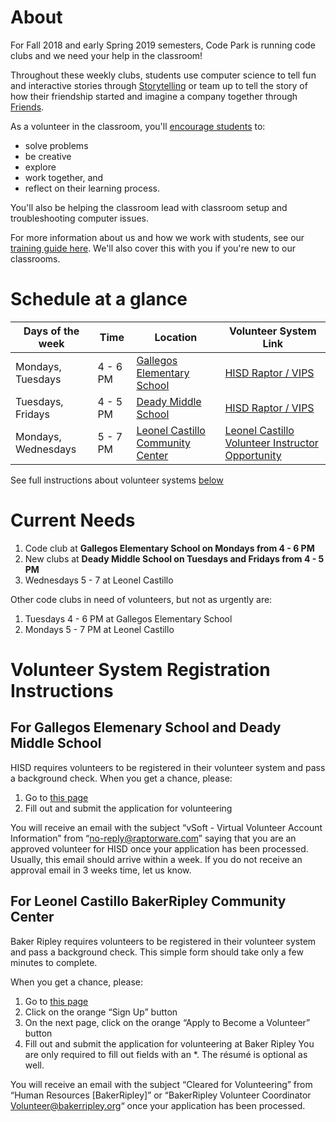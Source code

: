 # About

For Fall 2018 and early Spring 2019 semesters, Code Park is running code clubs and we need your help in the classroom!

Throughout these weekly clubs, students use computer science to tell fun and interactive stories through [Storytelling](https://csfirst.withgoogle.com/c/cs-first/en/storytelling/overview.html) or team up to tell the story of how their friendship started and imagine a company together through [Friends](https://csfirst.withgoogle.com/c/cs-first/en/friends/overview.html).

As a volunteer in the classroom, you'll [encourage students](http://bit.ly/codeparkorientation) to:

* solve problems
* be creative
* explore
* work together, and
* reflect on their learning process.

You'll also be helping the classroom lead with classroom setup and troubleshooting computer issues.

For more information about us and how we work with students, see our [training guide here](http://bit.ly/codeparkorientation).  We'll also cover this with you if you're new to our classrooms.

# Schedule at a glance

| Days of the week      | Time          | Location                          | Volunteer System Link |
|-----------------------|---------------|-----------------------------------|----------------------|
| Mondays, Tuesdays     | 4 - 6 PM      | [Gallegos Elementary School](https://www.google.com/maps/place/Gallegos+Elementary+School/@29.7339206,-95.2953698,17z/data=!3m1!4b1!4m5!3m4!1s0x8640bc34669568c3:0xc9f847daf25ecb34!8m2!3d29.733916!4d-95.2931811) | [HISD Raptor / VIPS ](https://apps.raptorware.com/vsoft/kiosk/volunteerregistration?clientId=f4767608-a773-44e7-8d47-645d85e67f27) |
| Tuesdays, Fridays     | 4 - 5 PM      | [Deady Middle School](https://www.google.com/maps/place/Deady+Middle+School/@29.733916,-95.2931811,15z/data=!4m5!3m4!1s0x8640bd978259bcc1:0x3219a86175ce2466!8m2!3d29.7046177!4d-95.2789266)        | [HISD Raptor / VIPS ](https://apps.raptorware.com/vsoft/kiosk/volunteerregistration?clientId=f4767608-a773-44e7-8d47-645d85e67f27) |
| Mondays, Wednesdays   | 5 - 7 PM      | [Leonel Castillo Community Center](https://www.google.com/maps/place/BakerRipley+Leonel+Castillo+Community+Center/@29.778265,-95.3692353,17z/data=!3m1!4b1!4m5!3m4!1s0x8640b8cc1b7a258f:0xcc8f224de42d532a!8m2!3d29.7782604!4d-95.3670466) | [Leonel Castillo Volunteer Instructor Opportunity](https://volunteer.bakerripley.org/recruiter/501/OppDetails/1268/Volunteer-Instructors/) |

See full instructions about volunteer systems [below](#volunteer-system-registration-instructions)

# Current Needs

1. Code club at **Gallegos Elementary School on Mondays from 4 - 6 PM**
2. New clubs at **Deady Middle School on Tuesdays and Fridays from 4 - 5 PM**
3. Wednesdays 5 - 7 at Leonel Castillo

Other code clubs in need of volunteers, but not as urgently are:

1. Tuesdays 4 - 6 PM at Gallegos Elementary School
2. Mondays 5 - 7 PM at Leonel Castillo

# Volunteer System Registration Instructions

## For Gallegos Elemenary School and Deady Middle School

HISD requires volunteers to be registered in their volunteer system and pass a background check.  When you get a chance, please:

1. Go to [this page](https://apps.raptorware.com/vsoft/kiosk/volunteerregistration?clientId=f4767608-a773-44e7-8d47-645d85e67f27)
2. Fill out and submit the application for volunteering

You will receive an email with the subject “vSoft - Virtual Volunteer Account Information” from “no-reply@raptorware.com” saying that you are an approved volunteer for HISD once your application has been processed. Usually, this email should arrive within a week. If you do not receive an approval email in 3 weeks time, let us know.

## For Leonel Castillo BakerRipley Community Center

Baker Ripley requires volunteers to be registered in their volunteer system and pass a background check.  This simple form should take only a few minutes to complete.

When you get a chance, please:

1. Go to [this page](https://volunteer.bakerripley.org/recruiter/501/OppDetails/1268/Volunteer-Instructors/)
2. Click on the orange “Sign Up” button
3. On the next page, click on the orange “Apply to Become a Volunteer” button
4. Fill out and submit the application for volunteering at Baker Ripley
    You are only required to fill out fields with an *.  The résumé is optional as well.

You will receive an email with the subject “Cleared for Volunteering” from “Human Resources [BakerRipley]” or “BakerRipley Volunteer Coordinator <Volunteer@bakerripley.org>“ once your application has been processed.
